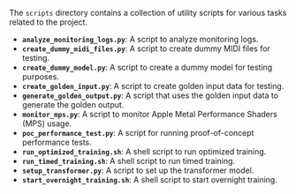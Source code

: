 The `scripts` directory contains a collection of utility scripts for various tasks related to the project.

- **`analyze_monitoring_logs.py`**: A script to analyze monitoring logs.
- **`create_dummy_midi_files.py`**: A script to create dummy MIDI files for testing.
- **`create_dummy_model.py`**: A script to create a dummy model for testing purposes.
- **`create_golden_input.py`**: A script to create golden input data for testing.
- **`generate_golden_output.py`**: A script that uses the golden input data to generate the golden output.
- **`monitor_mps.py`**: A script to monitor Apple Metal Performance Shaders (MPS) usage.
- **`poc_performance_test.py`**: A script for running proof-of-concept performance tests.
- **`run_optimized_training.sh`**: A shell script to run optimized training.
- **`run_timed_training.sh`**: A shell script to run timed training.
- **`setup_transformer.py`**: A script to set up the transformer model.
- **`start_overnight_training.sh`**: A shell script to start overnight training.
